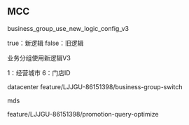 ## MCC

business_group_use_new_logic_config_v3

true：新逻辑 false：旧逻辑

业务分组使用新逻辑V3



1：经营城市
6：门店ID




datacenter
feature/LJJGU-86151398/business-group-switch



mds

feature/LJJGU-86151398/promotion-query-optimize